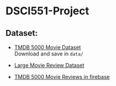 # DSCI551-Project

## Dataset:
- [TMDB 5000 Movie Dataset](https://www.kaggle.com/tmdb/tmdb-movie-metadata?select=tmdb_5000_credits.csv)  
Download and save in `data/`

- [Large Movie Review Dataset](https://ai.stanford.edu/~amaas/data/sentiment/)  

- [TMDB 5000 Movie Reviews in firebase](https://project-movie-reviews.firebaseio.com/)

